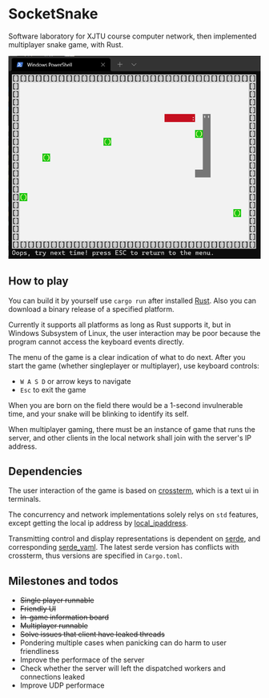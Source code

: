 # SocketSnake

Software laboratory for XJTU course computer network, then implemented multiplayer snake game, with Rust.

![In Game Demo](/assets/in_game_demo.png)

## How to play

You can build it by yourself use `cargo run` after installed [Rust](https://www.rust-lang.org/). Also you can download a binary release of a specified platform.

Currently it supports all platforms as long as Rust supports it, but in Windows Subsystem of Linux, the user interaction may be poor because the program cannot access the keyboard events directly.

The menu of the game is a clear indication of what to do next. After you start the game (whether singleplayer or multiplayer), use keyboard controls:

 - `W A S D` or arrow keys to navigate
 - `Esc` to exit the game

When you are born on the field there would be a 1-second invulnerable time, and your snake will be blinking to identify its self.

When multiplayer gaming, there must be an instance of game that runs the server, and other clients in the local network shall join with the server's IP address.

## Dependencies

The user interaction of the game is based on [crossterm](https://github.com/crossterm-rs/crossterm), which is a text ui in terminals.

The concurrency and network implementations solely relys on `std` features, except getting the local ip address by [local_ipaddress](https://docs.rs/local_ipaddress/0.1.3/local_ipaddress/).

Transmitting control and display representations is dependent on [serde](https://docs.rs/serde/1.0.130/serde/#serde), and corresponding [serde_yaml](https://github.com/dtolnay/serde-yaml). The latest serde version has conflicts with crossterm, thus versions are specified in `Cargo.toml`.

## Milestones and todos

 - ~~Single player runnable~~
 - ~~Friendly UI~~
 - ~~In-game information board~~
 - ~~Multiplayer runnable~~
 - ~~Solve issues that client have leaked threads~~
 - Pondering multiple cases when panicking can do harm to user friendliness
 - Improve the performace of the server
 - Check whether the server will left the dispatched workers and connections leaked
 - Improve UDP performace